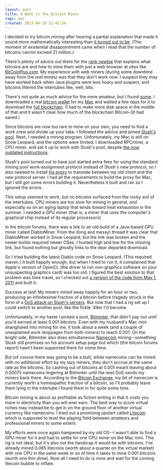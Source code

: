```yaml
---
layout: post
title: A Week in the Bitcoin Mines
tags: mac
created: 2013-04-29 12:42:34
---
```

I decided to try bitcoin mining after hearing a partial explanation that made it sound more mathematically interesting than [it turned out to be](http://www.reddit.com/r/Bitcoin/comments/17so2c/explain_bitcoins_like_im_a_mathcs_undergrad/). (The moment of existential disappointment came when I read that the number of bitcoins cannot exceed 21 million.)

There's plenty of advice out there for the [rank newbie](http://www.businessinsider.com/how-to-mine-bitcoins-2013-3?op=1) that explains what bitcoins are and how to mine them with just a web browser at sites like [BitCoinPlus.com](http://bitcoinplus.com). My experience with web miners (during some downtime away from the *real* mines) was that they don't work now.  I suspect they may have worked back when Java plugins were less hoary and suspect, and bitcoins littered the intertubes like, well, bits. 

There's not quite as much advice for the mere amateur, but I found [some](http://startbitcoin.com/). I downloaded a real [bitcoin wallet](http://bitcoin.org/en/choose-your-wallet) for my [Mac](https://en.bitcoin.it/wiki/Getting_started_installing_bitcoin-qt#For_Mac_computers) and waited a few days for it to download the [full blockchain](http://blockchain.info/charts/blocks-size).  (I had to make more disk space in the middle of that and it wasn't clear how much of the blockchain Bitcoin-Qt had saved.)  

Since bitcoins are now too rare to mine on your own, you need to find a work crew and divide up your take. I followed the advice and joined [Slush's pool](https://mining.bitcoin.cz/).  Next, I needed a mining program. Unfortunately, my Mac is still on Snow Leopard, and the options were limited. I downloaded RPCminer, a CPU miner, and set it up to work with Slush's pool, despite [the now outdated instructions](http://maccoinminer.wordpress.com/2011/05/20/rpcminer-for-mac/). 

Slush's pool turned out to have just started extra fees for using the standard mining pool work-assignment protocol instead of Slush's new protocol, so I also needed to install [his proxy](https://github.com/slush0/stratum-mining-proxy) to translate between my old client and the new protocol server.  I had all the requirements to build the proxy for Mac, but I still got some errors building it. Nevertheless it built and ran so I ignored the errors.

This setup seemed to work, but no bitcoins surfaced from the rocky soil of the intertubes. CPU miners are too slow for mining in general, and especially so on an aging laptop that tends toward heat exhaustion in the summer.  I needed a GPU miner (that is, a miner that uses the computer's graphical chip instead of its regular processors). 

In the bitcoin forums, there was a link to an old build of a Java-based GPU miner called DiabloMiner. From the (long and messy) thread it was clear that DiabloMiner worked in Snow Leopard, but the link was broken and the newer builds required newer OSes. I hunted high and low for the missing link, but found nothing but ghostly links to the dear departed download.

So I tried building the latest Diablo code on Snow Leopard. (This required maven.) It built happily enough, but when I tried to run it, it complained that Apple's version of OpenCL (the driver to run non-graphics  software on your unsuspecting graphics card) was too old. I figured the best solution to that problem was time travel, so I checked out [a version of the code from May 1, 2011](https://github.com/Diablo-D3/DiabloMiner/tree/e3071516e9582127ffc1c69b6e321994146ee4ba) and built it. 

Success at last! My miners mined away happily for an hour or two, producing an infinitesimal fraction of a bitcoin before tragedy struck in the form of a [DoS attack on Slush's servers](https://bitcointalk.org/index.php?topic=1976.msg1856080). But now that I had a rig set up I could switch to another pool, like the fickle '49er I'd become. 

Unfortunately, in my haste I picked a pool, [Bitminter](http://bitminter.com/), that didn't pay out until you'd earned at least 0.001 bitcoins. Even with my husband's Mac mini shanghaied into mining for me, it took about a week (and a couple of unexplained work stoppages from both miners) to reach 0.001. On the bright side, Bitminter also does simultaneous [Namecoin](http://bitminter.com/) mining--something Slush still promises on his account setup page but which (the bitcoin forums report) hasn't been supported there for some time. 

But (of course there was going to be a *but*), while namecoins can be mined with no additional effort by my lazy miners, they don't accrue at the same rate as the bitcoins. So cashing out of bitcoins at 0.001 meant leaving about 0.00075 namecoins lingering at Bitminter until the next DoS sends my miners back there. According to the [Bitcoin Exchange](https://btc-e.com/exchange/nmc_btc), my bit of namecoin is currently worth a homeopathic fraction of a bitcoin, so I'll probably leave them lying in the intertube I found them in for quite some time. 

Bitcoin mining is about as profitable as fiction writing in that it costs you more in electricity than you will ever earn. The best way to score virtual riches may instead be to get in on the ground floor of another virtual currency like namecoins. I tried out a promising upstart called [Litecoin](http://litecoin.org/) which is supposed to level the playing field between amateurs and professional miners to some extent. 

My efforts were once again hampered by my old OS--I wasn't able to find a GPU miner for it and had to settle for one CPU miner on the Mac mini. This rig is not ideal, but it's also not the handicap it would be with bitcoins.  I've already mined 0.065 litecoins (worth about a quarter on the virtual market) with one CPU in the same week or so of time it takes to mine 0.001 bitcoins (worth one thin dime). Now all I need to do is mine and wait for the coming litecoin bubble to inflate. 
